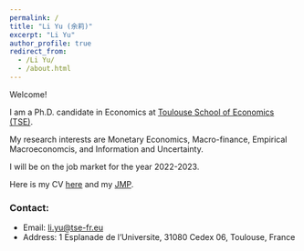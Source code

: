 ```yaml
---
permalink: /
title: "Li Yu (余莉)"
excerpt: "Li Yu"
author_profile: true
redirect_from: 
  - /Li Yu/
  - /about.html
---
```


Welcome!

I am a Ph.D. candidate in Economics at [Toulouse School of Economics (TSE)](https://www.tse-fr.eu/). 

My research interests are Monetary Economics, Macro-finance, Empirical Macroeconomcis, and Information and Uncertainty.

I will be on the job market for the year 2022-2023. 

Here is my CV [here](https://www.dropbox.com/s/lfrtlecfpq6ny56/Template_CV_current.pdf?dl=0) and my [JMP]().



### Contact:
- Email: [li.yu@tse-fr.eu](mailto:li.yu@tse-fr.eu)
- Address: 1 Esplanade de l’Universite, 31080 Cedex 06, Toulouse, France